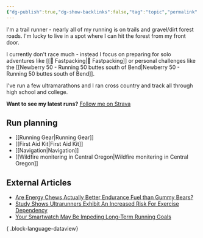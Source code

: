 ```yaml
---
{"dg-publish":true,"dg-show-backlinks":false,"tag":"topic","permalink":"/running/","dgShowBacklinks":false,"dgPassFrontmatter":true}
---
```



I'm a trail runner - nearly all of my running is on trails and gravel/dirt forest roads. I'm lucky to live in a spot where I can hit the forest from my front door.

I currently don't race much - instead I focus on preparing for solo adventures like [[📘 Fastpacking\|📘 Fastpacking]] or personal challenges like the [[Newberry 50 - Running 50 buttes south of Bend\|Newberry 50 - Running 50 buttes south of Bend]].

I've run a few ultramarathons and I ran cross country and track all through high school and college.

**Want to see my latest runs?** [Follow me on Strava](https://www.strava.com/athletes/aaronjamesyoung)

## Run planning

* [[Running Gear\|Running Gear]]
* [[First Aid Kit\|First Aid Kit]]
* [[Navigation\|Navigation]]
* [[Wildfire monitering in Central Oregon\|Wildfire monitering in Central Oregon]]

## External Articles

- [Are Energy Chews Actually Better Endurance Fuel than Gummy Bears?](https://www.trailrunnermag.com/nutrition/are-energy-chews-actually-better-endurance-fuel-than-gummy-bears/)
- [Study Shows Ultrarunners Exhibit An Increased Risk For Exercise Dependency](https://www.trailrunnermag.com/training/ultrarunners-risk-for-exercise-dependency/)
- [Your Smartwatch May Be Impeding Long-Term Running Goals](https://www.trailrunnermag.com/training/smartwatch-running-goals/)

{ .block-language-dataview}
